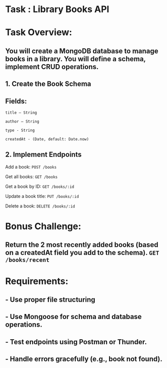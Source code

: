 # Task : Library Books API

# Task Overview:

## You will create a MongoDB database to manage books in a library. You will define a schema, implement CRUD operations.

## 1. Create the Book Schema

## Fields:
`title – String`

`author – String`

`type - String`

`createdAt - (Date, default: Date.now)`

## 2. Implement Endpoints

Add a book: `POST /books`

Get all books: `GET /books`

Get a book by ID: `GET /books/:id`

Update a book title: `PUT /books/:id`

Delete a book: `DELETE /books/:id`

# Bonus Challenge: 
## Return the 2 most recently added books (based on a createdAt field you add to the schema).  `GET /books/recent`

# Requirements:
## - Use proper file structuring 
## - Use **Mongoose** for schema and database operations.
## - Test endpoints using **Postman** or   **Thunder**.
## - Handle errors gracefully (e.g., book not found).